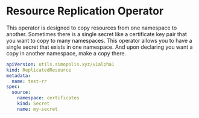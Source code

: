 # Resource Replication Operator


This operator is designed to copy resources from one namespace to
another.  Sometimes there is a single secret like a certificate key
pair that you want to copy to many namespaces.  This operator allows
you to have a single secret that exists in one namespace.  And upon
declaring you want a copy in another namespace, make a copy there.

``` yaml
apiVersion: utils.simopolis.xyz/v1alpha1
kind: ReplicatedResource
metadata:
  name: test-rr
spec:
  source:
    namespace: certificates
    kind: Secret
    name: my-secret
```
